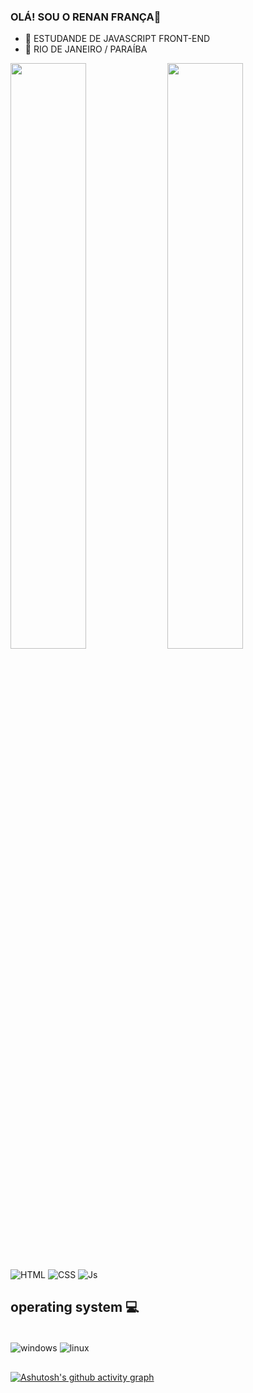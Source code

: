 ### OLÁ! SOU O RENAN FRANÇA👋

- 🔭 ESTUDANDE DE  JAVASCRIPT FRONT-END 
- 🌱 RIO DE JANEIRO / PARAÍBA 

<div style="display: inline_block">
    <img width="49%" src="https://github-readme-stats.vercel.app/api?username=renanfranca27&show_icons=true&theme=dark" />
    <img width="49%" src="https://github-readme-stats.vercel.app/api/top-langs/?username=renanfranca27&layout=compact&theme=dark"/>
</div

##
</div>
<div style="display: inline_block"><br> 
  <img align="center" alt="HTML"  src="https://img.shields.io/badge/HTML5-E34F26?style=for-the-badge&logo=html5&logoColor=white">
  <img align="center" alt="CSS"  src="https://img.shields.io/badge/CSS3-1572B6?style=for-the-badge&logo=css3&logoColor=white">
   <img align="center" alt="Js"  src="https://img.shields.io/badge/JavaScript-F7DF1E?style=for-the-badge&logo=javascript&logoColor=black">
</div>

## operating system 💻

<div style="display: inline_block"><br>
  <img align="center" alt="windows"  src="https://img.shields.io/badge/Windows-0078D6?style=for-the-badge&logo=windows&logoColor=white">
  <img align="center" alt="linux"  src="https://img.shields.io/badge/Linux_Mint-87CF3E?style=for-the-badge&logo=linux-mint&logoColor=white">
</div>

## 
[![Ashutosh's github activity graph](https://github-readme-activity-graph.vercel.app/graph?username=renanfranca27&bg_color=000000&color=ffffff&line=312fac&point=050505&area=true&hide_border=true)](https://github.com/ashutosh00710/github-readme-activity-graph)
